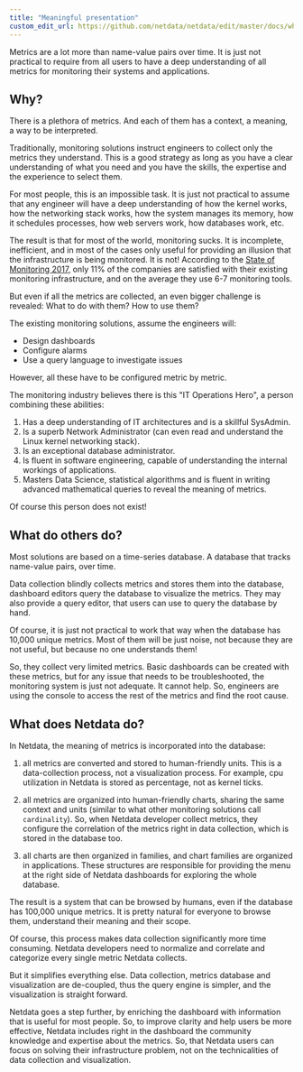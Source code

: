 ```yaml
---
title: "Meaningful presentation"
custom_edit_url: https://github.com/netdata/netdata/edit/master/docs/why-netdata/meaningful-presentation.md
---
```




Metrics are a lot more than name-value pairs over time. It is just not practical to require from all users to have a deep understanding of all metrics for monitoring their systems and applications.

## Why?

There is a plethora of metrics. And each of them has a context, a meaning, a way to be interpreted.

Traditionally, monitoring solutions instruct engineers to collect only the metrics they understand. This is a good strategy as long as you have a clear understanding of what you need and you have the skills, the expertise and the experience to select them.

For most people, this is an impossible task. It is just not practical to assume that any engineer will have a deep understanding of how the kernel works, how the networking stack works, how the system manages its memory, how it schedules processes, how web servers work, how databases work, etc.

The result is that for most of the world, monitoring sucks. It is incomplete, inefficient, and in most of the cases only useful for providing an illusion that the infrastructure is being monitored. It is not! According to the [State of Monitoring 2017](http://start.bigpanda.io/state-of-monitoring-report-2017), only 11% of the companies are satisfied with their existing monitoring infrastructure, and on the average they use 6-7 monitoring tools.

But even if all the metrics are collected, an even bigger challenge is revealed: What to do with them? How to use them?

The existing monitoring solutions, assume the engineers will:

-   Design dashboards
-   Configure alarms
-   Use a query language to investigate issues

However, all these have to be configured metric by metric.

The monitoring industry believes there is this "IT Operations Hero", a person combining these abilities:

1.  Has a deep understanding of IT architectures and is a skillful SysAdmin.
2.  Is a superb Network Administrator (can even read and understand the Linux kernel networking stack).
3.  Is an exceptional database administrator.
4.  Is fluent in software engineering, capable of understanding the internal workings of applications.
5.  Masters Data Science, statistical algorithms and is fluent in writing advanced mathematical queries to reveal the meaning of metrics.

Of course this person does not exist!

## What do others do?

Most solutions are based on a time-series database. A database that tracks name-value pairs, over time.

Data collection blindly collects metrics and stores them into the database, dashboard editors query the database to visualize the metrics. They may also provide a query editor, that users can use to query the database by hand.

Of course, it is just not practical to work that way when the database has 10,000 unique metrics. Most of them will be just noise, not because they are not useful, but because no one understands them!

So, they collect very limited metrics. Basic dashboards can be created with these metrics, but for any issue that needs to be troubleshooted, the monitoring system is just not adequate. It cannot help. So, engineers are using the console to access the rest of the metrics and find the root cause.

## What does Netdata do?

In Netdata, the meaning of metrics is incorporated into the database:

1.  all metrics are converted and stored to human-friendly units. This is a data-collection process, not a visualization process. For example, cpu utilization in Netdata is stored as percentage, not as kernel ticks.

2.  all metrics are organized into human-friendly charts, sharing the same context and units (similar to what other monitoring solutions call `cardinality`). So, when Netdata developer collect metrics, they configure the correlation of the metrics right in data collection, which is stored in the database too.

3.  all charts are then organized in families, and chart families are organized in applications. These structures are responsible for providing the menu at the right side of Netdata dashboards for exploring the whole database.

The result is a system that can be browsed by humans, even if the database has 100,000 unique metrics. It is pretty natural for everyone to browse them, understand their meaning and their scope.

Of course, this process makes data collection significantly more time consuming. Netdata developers need to normalize and correlate and categorize every single metric Netdata collects.

But it simplifies everything else. Data collection, metrics database and visualization are de-coupled, thus the query engine is simpler, and the visualization is straight forward.

Netdata goes a step further, by enriching the dashboard with information that is useful for most people. So, to improve clarity and help users be more effective, Netdata includes right in the dashboard the community knowledge and expertise about the metrics. So, that Netdata users can focus on solving their infrastructure problem, not on the technicalities of data collection and visualization. 


